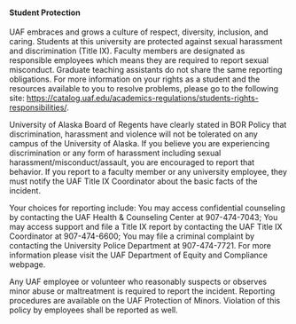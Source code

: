 #### Student Protection

UAF embraces and grows a culture of respect, diversity, inclusion, and caring. Students at this university are protected against sexual harassment and discrimination (Title IX). Faculty members are designated as responsible employees which means they are required to report sexual misconduct. Graduate teaching assistants do not share the same reporting obligations. For more information on your rights as a student and the resources available to you to resolve problems, please go to the following site: https://catalog.uaf.edu/academics-regulations/students-rights-responsibilities/.

University of Alaska Board of Regents have clearly stated in BOR Policy that discrimination, harassment and violence will not be tolerated on any campus of the University of Alaska. If you believe you are experiencing discrimination or any form of harassment including sexual harassment/misconduct/assault, you are encouraged to report that behavior. If you report to a faculty member or any university employee, they must notify the UAF Title IX Coordinator about the basic facts of the incident. 

Your choices for reporting include: 
You may access confidential counseling by contacting the UAF Health & Counseling Center at 907-474-7043; 
You may access support and file a Title IX report by contacting the UAF Title IX Coordinator at 907-474-6600; 
You may file a criminal complaint by contacting the University Police Department at 907-474-7721.  For more information please visit the UAF Department of Equity and Compliance webpage.

Any UAF employee or volunteer who reasonably suspects or observes minor abuse or maltreatment is required to report the incident. Reporting procedures are available on the UAF Protection of Minors. Violation of this policy by employees shall be reported as well. 
